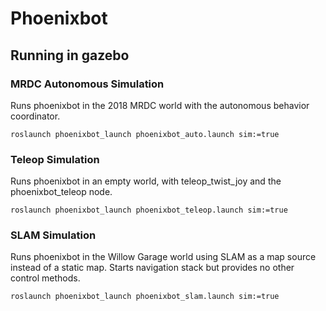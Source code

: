 # Phoenixbot

## Running in gazebo

### MRDC Autonomous Simulation
Runs phoenixbot in the 2018 MRDC world with the autonomous behavior coordinator.
```
roslaunch phoenixbot_launch phoenixbot_auto.launch sim:=true
```

### Teleop Simulation
Runs phoenixbot in an empty world, with teleop_twist_joy and the
phoenixbot_teleop node.
```
roslaunch phoenixbot_launch phoenixbot_teleop.launch sim:=true
```

### SLAM Simulation
Runs phoenixbot in the Willow Garage world using SLAM as a map source instead
of a static map. Starts navigation stack but provides no other control
methods.
```
roslaunch phoenixbot_launch phoenixbot_slam.launch sim:=true
```

